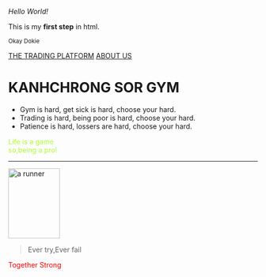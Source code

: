<!DOCTYPE html>
<html>
<head>
    <title>THE KANHCHRONG SOR GYM</title>
</head>
<body>

<div>
    <p><em>Hello World!</em></p>
    <p>This is my <strong>first step</strong> in html. </p>
    <p><small>Okay Dokie</small></p>
    <a href="https://www.tradingview.com/chart/z4nO2tT8/">THE TRADING PLATFORM</a>
    <a href="about.html">ABOUT US</a>
</div>

<div>
    <h1>KANHCHRONG SOR GYM</h1>
    <!-- <h2>heading 2</h2>
    <h3>heading 3</h3>
    <h4>heading 4</h4> -->
</div>

<div>
    <ul>
        <li>Gym is hard, get sick is hard, choose your hard.</li>
        <li>Trading is hard, being poor is hard, choose your hard.</li>
        <li>Patience is hard, lossers are hard, choose your hard.</li>
    </ul>
</div>

<!-- <div>
    <ol>
        <li>kkkkkkk</li>
        <li>lllllll</li>
        <li>mmmmmmm</li>
    </ol>
</div> --> 
<!-- this command is used to hide the messages we want to hide from the web page . to use it just select the line we wanna hide and "Ctrl+/"" -->

<span style = "color:greenyellow">Life is a game <br style="color: green;">so,being a pro!</span>
<hr>

<img src="img/human.png" alt="a runner" width="104" height="142">

<blockquote cite="http://www.wildesite.com">
   Ever try,Ever fail
</blockquote>

<p style = "color:red">Together Strong</p>

</body>
</html>

